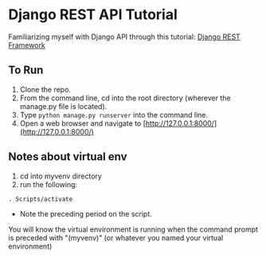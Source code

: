 # Django REST API Tutorial

Familiarizing myself with Django API through this tutorial: [Django REST Framework](http://www.django-rest-framework.org/#tutorial)

## To Run

1. Clone the repo.
2. From the command line, cd into the root directory (wherever the manage.py file is located).
3. Type ```python manage.py runserver``` into the command line.
4. Open a web browser and navigate to [http://127.0.0.1:8000/](http://127.0.0.1:8000/)

## Notes about virtual env

1. cd into myvenv directory
2. run the following:

```shell
. Scripts/activate
```

  * Note the preceding period on the script.

You will know the virtual environment is running when the command prompt is preceded with "(myvenv)" (or whatever you named your virtual environment)